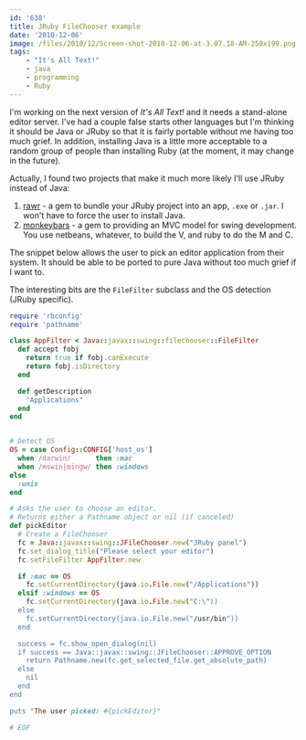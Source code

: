 ```yaml
---
id: '638'
title: JRuby FileChooser example
date: '2010-12-06'
image: /files/2010/12/Screen-shot-2010-12-06-at-3.07.18-AM-250x199.png
tags:
    - "It's All Text!"
    - java
    - programming
    - Ruby
---
```


I'm working on the next version of _It's All Text!_ and it needs a stand-alone
editor server. I've had a couple false starts other languages but I'm thinking
it should be Java or JRuby so that it is fairly portable without me having too
much grief. In addition, installing Java is a little more acceptable to a
random group of people than installing Ruby (at the moment, it may change in
the future).

<!-- more -->

Actually, I found two projects that make it much more likely I'll use JRuby
instead of Java:

1.  [rawr](http://rawr.rubyforge.org/) - a gem to bundle your JRuby project
    into an app, `.exe` or `.jar`. I won't have to force the user to install
    Java.
2.  [monkeybars](http://monkeybars.rubyforge.org/) - a gem to providing an MVC
    model for swing development. You use netbeans, whatever, to build the V,
    and ruby to do the M and C.

The snippet below allows the user to pick an editor application from their
system. It should be able to be ported to pure Java without too much grief if
I want to.

The interesting bits are the `FileFilter` subclass and the OS detection (JRuby
specific).

```ruby
require 'rbconfig'
require 'pathname'

class AppFilter < Java::javax::swing::filechooser::FileFilter
  def accept fobj
    return true if fobj.canExecute
    return fobj.isDirectory
  end

  def getDescription
    "Applications"
  end
end


# Detect OS
OS = case Config::CONFIG['host_os']
  when /darwin/      then :mac
  when /mswin|mingw/ then :windows
else
  :unix
end

# Asks the user to choose an editor.
# Returns either a Pathname object or nil (if canceled)
def pickEditor
  # Create a FileChooser
  fc = Java::javax::swing::JFileChooser.new("JRuby panel")
  fc.set_dialog_title("Please select your editor")
  fc.setFileFilter AppFilter.new

  if :mac == OS
    fc.setCurrentDirectory(java.io.File.new("/Applications"))
  elsif :windows == OS
    fc.setCurrentDirectory(java.io.File.new("C:\"))
  else
    fc.setCurrentDirectory(java.io.File.new("/usr/bin"))
  end

  success = fc.show_open_dialog(nil)
  if success == Java::javax::swing::JFileChooser::APPROVE_OPTION
    return Pathname.new(fc.get_selected_file.get_absolute_path)
  else
    nil
  end
end

puts "The user picked: #{pickEditor}"

# EOF
```
